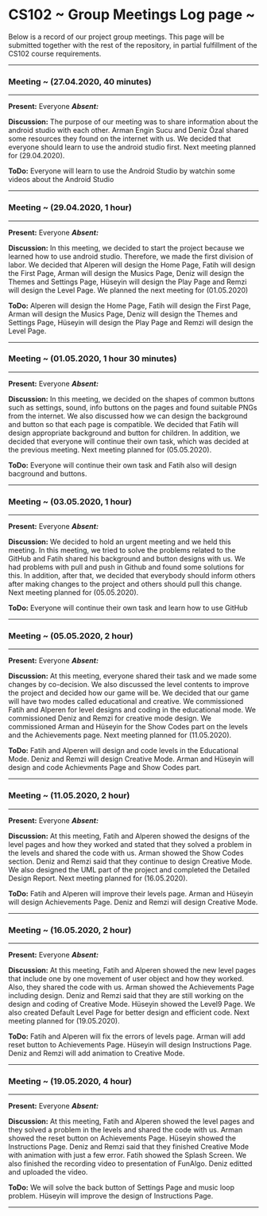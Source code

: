 # CS102 ~ Group Meetings Log page ~

Below is a record of our project group meetings. This page will be submitted together with the rest of the repository, in partial fulfillment of the CS102 course requirements.

****
### Meeting ~ (27.04.2020, 40 minutes)
****
**Present:** Everyone   _**Absent:**_ 

**Discussion:** 
The purpose of our meeting was to share information about the android studio with each other. Arman Engin Sucu and Deniz Özal shared some resources they found on the internet with us. We decided that everyone should learn to use the android studio first. Next meeting planned for (29.04.2020).

**ToDo:** Everyone will learn to use the Android Studio by watchin some videos about the Android Studio

****
### Meeting ~ (29.04.2020, 1 hour)
****
**Present:** Everyone   _**Absent:**_ 

**Discussion:** 
In this meeting, we decided to start the project because we learned how to use android studio. Therefore, we made the first division of labor. We decided that Alperen will design the Home Page, Fatih will design the First Page, Arman will design the Musics Page, Deniz will design the Themes and Settings Page, Hüseyin will design the Play Page and Remzi will design the Level Page. We planned the next meeting for (01.05.2020)

**ToDo:** Alperen will design the Home Page, Fatih will design the First Page, Arman will design the Musics Page, Deniz will design the Themes and Settings Page, Hüseyin will design the Play Page and Remzi will design the Level Page.

****
### Meeting ~ (01.05.2020, 1 hour 30 minutes)
****
**Present:** Everyone   _**Absent:**_ 

**Discussion:** 
In this meeting, we decided on the shapes of common buttons such as settings, sound, info buttons on the pages and found suitable PNGs from the internet. We also discussed how we can design the background and button so that each page is compatible. We decided that Fatih will design appropriate background and button for children. In addition, we decided that everyone will continue their own task, which was decided at the previous meeting. Next meeting planned for (05.05.2020).

**ToDo:** Everyone will continue their own task and Fatih also will design bacground and buttons.

****
### Meeting ~ (03.05.2020, 1 hour)
****
**Present:** Everyone   _**Absent:**_ 

**Discussion:** 
We decided to hold an urgent meeting and we held this meeting. In this meeting, we tried to solve the problems related to the GitHub and Fatih shared his background and button designs with us. We had problems with pull and push in Github and found some solutions for this. In addition, after that, we decided that everybody should inform others after making changes to the project and others should pull this change. Next meeting planned for (05.05.2020).

**ToDo:** Everyone will continue their own task and learn how to use GitHub

****
### Meeting ~ (05.05.2020, 2 hour)
****
**Present:** Everyone   _**Absent:**_ 

**Discussion:** 
At this meeting, everyone shared their task and we made some changes by co-decision. We also discussed the level contents to improve the project and decided how our game will be. We decided that our game will have two modes called educational and creative. We commissioned Fatih and Alperen for level designs and coding in the educational mode. We commissioned Deniz and Remzi for creative mode design. We commissioned Arman and Hüseyin for the Show Codes part on the levels and the Achievements page. Next meeting planned for (11.05.2020).


**ToDo:** Fatih and Alperen will design and code levels in the Educational Mode. Deniz and Remzi will design Creative Mode. Arman and Hüseyin will design and code Achievments Page and Show Codes part.

****
### Meeting ~ (11.05.2020, 2 hour)
****
**Present:** Everyone   _**Absent:**_ 

**Discussion:** 
At this meeting, Fatih and Alperen showed the designs of the level pages and how they worked and stated that they solved a problem in the levels and shared the code with us. Arman showed the Show Codes section. Deniz and Remzi said that they continue to design Creative Mode. We also designed the UML part of the project and completed the Detailed Design Report. Next meeting planned for (16.05.2020).

**ToDo:** Fatih and Alperen will improve their levels page. Arman and Hüseyin will design Achievements Page. Deniz and Remzi will design Creative Mode.

****
### Meeting ~ (16.05.2020, 2 hour)
****
**Present:** Everyone   _**Absent:**_ 

**Discussion:** 
At this meeting, Fatih and Alperen showed the new level pages that include one by one movement of user object and how they worked. Also, they shared the code with us. Arman showed the Achievements Page including design. Deniz and Remzi said that they are still working on the design and coding of Creative Mode. Hüseyin showed the Level9 Page. We also created Default Level Page for better design and efficient code. Next meeting planned for (19.05.2020).

**ToDo:** Fatih and Alperen will fix the errors of levels page. Arman will add reset button to Achievements Page. Hüseyin will design Instructions Page. Deniz and Remzi will add animation to Creative Mode.

****
### Meeting ~ (19.05.2020, 4 hour)
****
**Present:** Everyone   _**Absent:**_ 

**Discussion:** 
At this meeting, Fatih and Alperen showed the level pages and they solved a problem in the levels and shared the code with us. Arman showed the reset button on Achievements Page. Hüseyin showed the Instructions Page. Deniz and Remzi said that they finished Creative Mode with animation with just a few error. Fatih showed the Splash Screen. We also finished the recording video to presentation of FunAlgo. Deniz editted and uploaded the video.

**ToDo:** We will solve the back button of Settings Page and music loop problem. Hüseyin will improve the design of Instructions Page.

****
